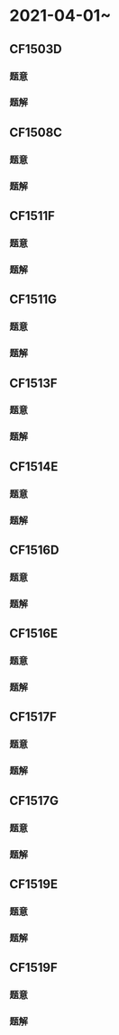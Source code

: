 # 2021-04-01~

## **CF1503D**

### 题意



### 题解



## **CF1508C**

### 题意



### 题解



## **CF1511F**

### 题意



### 题解



## **CF1511G**

### 题意



### 题解



## **CF1513F**

### 题意



### 题解



## **CF1514E**

### 题意



### 题解



## **CF1516D**

### 题意



### 题解



## **CF1516E**

### 题意



### 题解



## **CF1517F**

### 题意



### 题解



## **CF1517G**

### 题意



### 题解





## **CF1519E**

### 题意



### 题解



## **CF1519F**

### 题意



### 题解